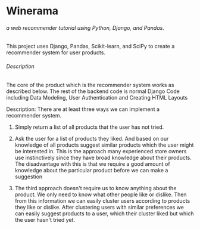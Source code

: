 # Winerama  
###### a web recommender tutorial using Python, Django, and Pandas.  

This project uses Django, Pandas, Scikit-learn, and SciPy to create a recommender system for user products.

###### Description
The core of the product which is the recommender system works as described below. The rest of the backend code is normal Django Code including Data Modeling, User Authentication and Creating HTML Layouts

Description:
There are at least three ways we can implement a recommender system.
1. Simply return a list of all products that the user has not tried.

2. Ask the user for a list of products they liked. And based on our knowledge of all products suggest similar products which the user might be interested in. This is the approach many experienced store owners use instinctively since they have broad knowledge about their products. The disadvantage with this is that we require a good amount of knowledge about the particular product before we can make a suggestion

3. The third approach doesn't require us to know anything about the product. We only need to know what other people like or dislike. Then from this information we can easily cluster users according to products they like or dislike. After clustering users with similar preferences we can easily suggest products to a user, which their cluster liked but which the user hasn't tried yet.
